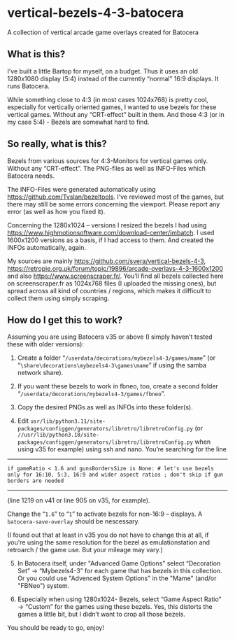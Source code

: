 # vertical-bezels-4-3-batocera
A collection of vertical arcade game overlays created for Batocera

## What is this?
I’ve built a little Bartop for myself, on a budget. Thus it uses an old 1280x1080 display (5:4) instead of the currently “normal” 16:9 displays. It runs Batocera.

While something close to 4:3 (in most cases 1024x768) is pretty cool, especially for vertically oriented games, I wanted to use bezels for these vertical games. Without any “CRT-effect” built in them. And those 4:3 (or in my case 5:4) - Bezels are somewhat hard to find.

## So really, what is this?
Bezels from various sources for 4:3-Monitors for vertical games only. Without any “CRT-effect”. The PNG-files as well as INFO-Files which Batocera needs.

The INFO-Files were generated automatically using https://github.com/TvsIan/bezeltools. I’ve reviewed most of the games, but there may still be some errors concerning the viewport. Please report any error (as well as how you fixed it).

Concerning the 1280x1024 – versions I resized the bezels I had using https://www.highmotionsoftware.com/download-center/imbatch. I used 1600x1200 versions as a basis, if I had access to them. And created the INFOs automatically, again.

My sources are mainly https://github.com/svera/vertical-bezels-4-3, https://retropie.org.uk/forum/topic/19896/arcade-overlays-4-3-1600x1200 and also https://www.screenscraper.fr/. You’ll find all bezels collected here on screenscraper.fr as 1024x768 files (I uploaded the missing ones), but spread across all kind of countries / regions, which makes it difficult to collect them using simply scraping.


## How do I get this to work?
Assuming you are using Batocera v35 or above (I simply haven’t tested these with older versions):
1. Create a folder “`/userdata/decorations/mybezels4-3/games/mame`” (or “`\share\decorations\mybezels4-3\games\mame`” if using the samba network share).

2. If you want these bezels to work in fbneo, too, create a second folder “`/userdata/decorations/mybezels4-3/games/fbneo`”.

3. Copy the desired PNGs as well as INFOs into these folder(s).

4. Edit
`usr/lib/python3.11/site-packages/configgen/generators/libretro/libretroConfig.py`
(or `//usr/lib/python3.10/site-packages/configgen/generators/libretro/libretroConfig.py` when using v35 for example)
using ssh and nano. You’re searching for the line
- - - - - - - - - -
`if gameRatio < 1.6 and gunsBordersSize is None: # let's use bezels only for 16:10, 5:3, 16:9 and wider aspect ratios ; don't skip if gun borders are needed`
- - - - - - - - - -
(line 1219 on v41 or line 905 on v35, for example).

Change the “`1.6`” to “`1`” to activate bezels for non-16:9 – displays. A `batocera-save-overlay` should be nescessary. 

(I found out that at least in v35 you do not have to change this at all, if you're using the same resolution for the bezel as emulationstation and retroarch / the game use. But your mileage may vary.)

5. In Batocera itself, under "Advanced Game Options" select “Decoration Set” → “Mybezels4-3” for each game that has bezels in this collection. Or you could use "Advenced System Options" in the "Mame" (and/or "FBNeo") system.
   
6. Especially when using 1280x1024- Bezels, select “Game Aspect Ratio” → “Custom” for the games using these bezels. Yes, this distorts the games a little bit, but I didn’t want to crop all those bezels.

You should be ready to go, enjoy!
